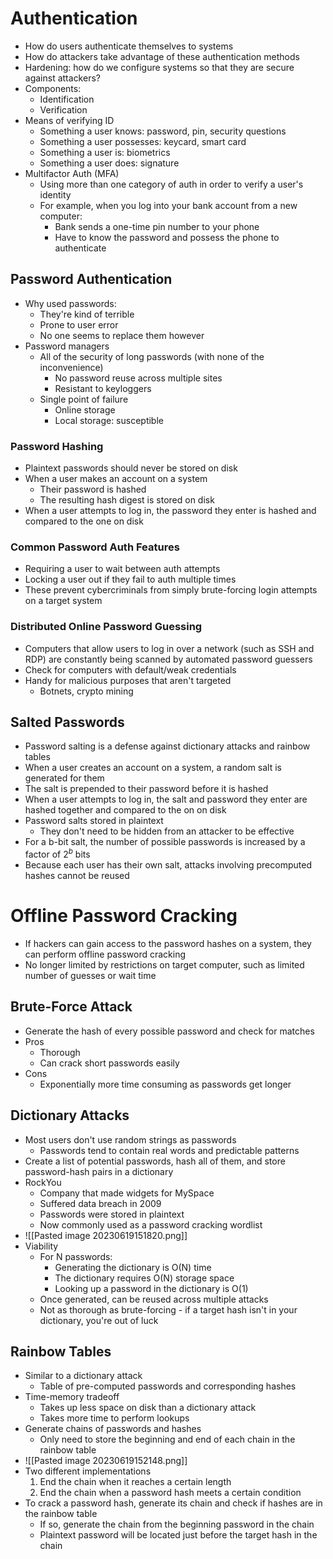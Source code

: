 # Authentication
- How do users authenticate themselves to systems
- How do attackers take advantage of these authentication methods
- Hardening: how do we configure systems so that they are secure against attackers?
- Components:
	- Identification
	- Verification
- Means of verifying ID
	- Something a user knows: password, pin, security questions
	- Something a user possesses: keycard, smart card
	- Something a user is: biometrics
	- Something a user does: signature
- Multifactor Auth (MFA)
	- Using more than one category of auth in order to verify a user's identity
	- For example, when you log into your bank account from a new computer:
		- Bank sends a one-time pin number to your phone
		- Have to know the password and possess the phone to authenticate
## Password Authentication
- Why used passwords:
	- They're kind of terrible
	- Prone to user error
	- No one seems to replace them however
- Password managers
	- All of the security of long passwords (with none of the inconvenience)
		- No password reuse across multiple sites
		- Resistant to keyloggers
	- Single point of failure
		- Online storage
		- Local storage: susceptible 
### Password Hashing
- Plaintext passwords should never be stored on disk
- When a user makes an account on a system
	- Their password is hashed
	- The resulting hash digest is stored on disk
- When a user attempts to log in, the password they enter is hashed and compared to the one on disk
### Common Password Auth Features
- Requiring a user to wait between auth attempts
- Locking a user out if they fail to auth multiple times
- These prevent cybercriminals from simply brute-forcing login attempts on a target system
### Distributed Online Password Guessing
- Computers that allow users to log in over a network (such as SSH and RDP) are constantly being scanned by automated password guessers
- Check for computers with default/weak credentials
- Handy for malicious purposes that aren't targeted
	- Botnets, crypto mining
## Salted Passwords
- Password salting is a defense against dictionary attacks and rainbow tables
- When a user creates an account on a system, a random salt is generated for them
- The salt is prepended to their password before it is hashed
- When a user attempts to log in, the salt and password they enter are hashed together and compared to the on on disk
- Password salts stored in plaintext
	- They don't need to be hidden from an attacker to be effective
- For a b-bit salt, the number of possible passwords is increased by a factor of $2^b$ bits
- Because each user has their own salt, attacks involving precomputed hashes cannot be reused
# Offline Password Cracking
- If hackers can gain access to the password hashes on a system, they can perform offline password cracking
- No longer limited by restrictions on target computer, such as limited number of guesses or wait time
## Brute-Force Attack
- Generate the hash of every possible password and check for matches
- Pros
	- Thorough
	- Can crack short passwords easily
- Cons
	- Exponentially more time consuming as passwords get longer
## Dictionary Attacks
- Most users don't use random strings as passwords
	- Passwords tend to contain real words and predictable patterns
- Create a list of potential passwords, hash all of them, and store password-hash pairs in a dictionary
- RockYou
	- Company that made widgets for MySpace
	- Suffered data breach in 2009
	- Passwords were stored in plaintext
	- Now commonly used as a password cracking wordlist
- ![[Pasted image 20230619151820.png]]
- Viability
	- For N passwords:
		- Generating the dictionary is O(N) time
		- The dictionary requires O(N) storage space
		- Looking up a password in the dictionary is O(1)
	- Once generated, can be reused across multiple attacks
	- Not as thorough as brute-forcing - if a target hash isn't in your dictionary, you're out of luck
## Rainbow Tables
- Similar to a dictionary attack
	- Table of pre-computed passwords and corresponding hashes
- Time-memory tradeoff
	- Takes up less space on disk than a dictionary attack
	- Takes more time to perform lookups
- Generate chains of passwords and hashes
	- Only need to store the beginning and end of each chain in the rainbow table
- ![[Pasted image 20230619152148.png]]
- Two different implementations
	1. End the chain when it reaches a certain length
	2. End the chain when a password hash meets a certain condition
- To crack a password hash, generate its chain and check if hashes are in the rainbow table
	- If so, generate the chain from the beginning password in the chain
	- Plaintext password will be located just before the target hash in the chain